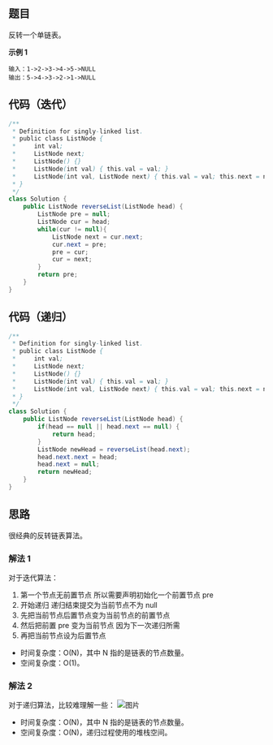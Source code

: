 ## 题目
反转一个单链表。

**示例 1**
```
输入：1->2->3->4->5->NULL
输出：5->4->3->2->1->NULL
```

## 代码（迭代）
```JAVA
/**
 * Definition for singly-linked list.
 * public class ListNode {
 *     int val;
 *     ListNode next;
 *     ListNode() {}
 *     ListNode(int val) { this.val = val; }
 *     ListNode(int val, ListNode next) { this.val = val; this.next = next; }
 * }
 */
class Solution {
    public ListNode reverseList(ListNode head) {
        ListNode pre = null;
        ListNode cur = head;
        while(cur != null){
            ListNode next = cur.next;
            cur.next = pre;
            pre = cur;
            cur = next;
        }
        return pre;
    }
}
```

## 代码（递归）
```JAVA
/**
 * Definition for singly-linked list.
 * public class ListNode {
 *     int val;
 *     ListNode next;
 *     ListNode() {}
 *     ListNode(int val) { this.val = val; }
 *     ListNode(int val, ListNode next) { this.val = val; this.next = next; }
 * }
 */
class Solution {
    public ListNode reverseList(ListNode head) {
        if(head == null || head.next == null) {
            return head;
        }
        ListNode newHead = reverseList(head.next);
        head.next.next = head;
        head.next = null;
        return newHead;
    }
}
```

## 思路

很经典的反转链表算法。

### 解法 1
对于迭代算法：
1. 第一个节点无前置节点 所以需要声明初始化一个前置节点 pre
2. 开始递归 递归结束提交为当前节点不为 null
3. 先把当前节点后置节点变为当前节点的前置节点
4. 然后把前置 pre 变为当前节点 因为下一次递归所需
5. 再把当前节点设为后置节点

* 时间复杂度：O(N)，其中 N 指的是链表的节点数量。
* 空间复杂度：O(1)。

### 解法 2
对于递归算法，比较难理解一些：
![图片](./static/206.png)

* 时间复杂度：O(N)，其中 N 指的是链表的节点数量。
* 空间复杂度：O(N)，递归过程使用的堆栈空间。
